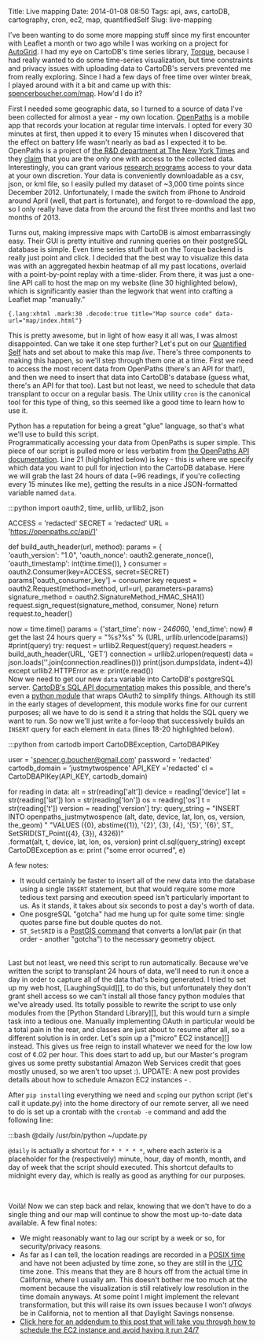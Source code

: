 Title: Live mapping
Date: 2014-01-08 08:50
Tags: api, aws, cartoDB, cartography, cron, ec2, map, quantifiedSelf
Slug: live-mapping

I've been wanting to do some more mapping stuff since
my first encounter with Leaflet a month or two ago while I was working
on a project for [AutoGrid][]. I had my eye on CartoDB's time series
library, [Torque][], because I had really wanted to do some time-series
visualization, but time constraints and privacy issues with uploading
data to CartoDB's servers prevented me from really exploring. Since I
had a few days of free time over winter break, I played around with it a
bit and came up with this: [spencerboucher.com/map][]. How'd I do it?

First I needed some geographic data, so I turned to a source of data
I've been collected for almost a year - my own location. [OpenPaths][]
is a mobile app that records your location at regular time intervals. I
opted for every 30 minutes at first, then upped it to every 15 minutes
when I discovered that the effect on battery life wasn't nearly as bad
as I expected it to be. OpenPaths is a project of [the R&D department at
The New York Times][] and they [claim][] that you are the only one with
access to the collected data. Interestingly, you can grant various
[research programs][] access to your data at your own discretion. Your
data is conveniently downloadable as a csv, json, or kml file, so I
easily pulled my dataset of \~3,000 time points since December 2012.
Unfortunately, I made the switch from iPhone to Android around April
(well, that part is fortunate), and forgot to re-download the app, so I
only really have data from the around the first three months and last
two months of 2013.

Turns out, making impressive maps with CartoDB is almost embarrassingly
easy. Their GUI is pretty intuitive and running queries on their
postgreSQL database is simple. Even time series stuff built on the
Torque backend is really just point and click. I decided that the best
way to visualize this data was with an aggregated hexbin heatmap of all
my past locations, overlaid with a point-by-point replay with a
time-slider. From there, it was just a one-line API call to host the map
on my website (line 30 highlighted below), which is significantly easier
than the legwork that went into crafting a Leaflet map "manually."

~~~~
{.lang:xhtml .mark:30 .decode:true title="Map source code" data-url="map/index.html"}
~~~~

This is pretty awesome, but in light of how easy
it all was, I was almost disappointed. Can we take it one step further?
Let's put on our [Quantified Self][] hats and set about to make this map
*live*. There's three components to making this happen, so we'll step
through them one at a time. First we need to access the most recent data
from OpenPaths (there's an API for that!), and then we need to insert
that data into CartoDB's database (guess what, there's an API for that
too). Last but not least, we need to schedule that data transplant to
occur on a regular basis. The Unix utility `cron` is the canonical tool
for this type of thing, so this seemed like a good time to learn how to
use it.

Python has a reputation for being a great "glue" language, so that's
what we'll use to build this
script.
<br>
Programmatically accessing your data from
OpenPaths is super simple. This piece of our script is pulled more or
less verbatim from [the OpenPaths API documentation][]. Line 21
(highlighted below) is key - this is where we specify which data you
want to pull for injection into the CartoDB database. Here we will grab
the last 24 hours of data (\~96 readings, if you're collecting every 15
minutes like me), getting the results in a nice JSON-formatted variable
named `data`.

  :::python
  import oauth2, time, urllib, urllib2, json

  ACCESS = 'redacted'
  SECRET = 'redacted'
  URL = 'https://openpaths.cc/api/1'
  
  def build_auth_header(url, method):
      params = {                                            
          'oauth_version': "1.0",
          'oauth_nonce': oauth2.generate_nonce(),
          'oauth_timestamp': int(time.time()),
      }
      consumer = oauth2.Consumer(key=ACCESS, secret=SECRET)
      params['oauth_consumer_key'] = consumer.key 
      request = oauth2.Request(method=method, url=url, parameters=params)    
      signature_method = oauth2.SignatureMethod_HMAC_SHA1()
      request.sign_request(signature_method, consumer, None)
      return request.to_header()
  
  now = time.time()
  params = {'start_time': now - 24*60*60, 'end_time': now} # get the last 24 hours
  query = "%s?%s" % (URL, urllib.urlencode(params))
  #print(query)
  try:
      request = urllib2.Request(query)
      request.headers = build_auth_header(URL, 'GET')
      connection = urllib2.urlopen(request)
      data = json.loads(''.join(connection.readlines()))
      print(json.dumps(data, indent=4))
  except urllib2.HTTPError as e:
      print(e.read())
<br>
Now we need to get our new `data` variable into
CartoDB's postgreSQL server. [CartoDB's SQL API documentation][] makes
this possible, and there's even a [python module][] that wraps OAuth2 to
simplify things. Although its still in the early stages of development,
this module works fine for our current purposes; all we have to do is
send it a string that holds the SQL query we want to run. So now we'll
just write a for-loop that successively builds an `INSERT` query for
each element in `data` (lines 18-20 highlighted below).

  :::python
  from cartodb import CartoDBException, CartoDBAPIKey

  user =  'spencer.g.boucher@gmail.com'
  password =  'redacted'
  cartodb_domain = 'justmytwospence'
  API_KEY ='redacted'
  cl = CartoDBAPIKey(API_KEY, cartodb_domain)
  
  for reading in data:
      alt     = str(reading['alt'])
      device  =     reading['device']
      lat     = str(reading['lat'])
      lon     = str(reading['lon'])
      os      =     reading['os']
      t       = str(reading['t'])
      version =     reading['version']
      try:
          query_string = "INSERT INTO openpaths_justmytwospence (alt, date, device, lat,  lon, os, version, the_geom) "
                         "VALUES ({0}, abstime({1}), '{2}', {3}, {4}, '{5}', '{6}', ST_ SetSRID(ST_Point({4}, {3}), 4326))"  
                        .format(alt, t, device, lat, lon, os, version)
          print cl.sql(query_string)
      except CartoDBException as e:
          print ("some error ocurred", e)

A few notes:

-   It would certainly be faster to insert all of the new data into the
    database using a single `INSERT` statement, but that would require
    some more tedious text parsing and execution speed isn't
    particularly important to us. As it stands, it takes about six
    seconds to post a day's worth of data.
-   One posgreSQL "gotcha" had me hung up for quite some time: single
    quotes parse fine but double quotes do not.
-   `ST_SetSRID` is a [PostGIS command][] that converts a lon/lat pair
    (in that order - another "gotcha") to the necessary geometry object.

<br>
Last but not least, we need this script to run
automatically. Because we've written the script to transplant 24 hours
of data, we'll need to run it once a day in order to capture all of the
data that's being generated. I tried to set up my web host,
[LaughingSquid][], to do this, but unfortunately they don't grant shell
access so we can't install all those fancy python modules that we've
already used. Its totally possible to rewrite the script to use only
modules from the [Python Standard Library][], but this would turn a
simple task into a tedious one. Manually implementing OAuth in
particular would be a total pain in the rear, and classes are just about
to resume after all, so a different solution is in order. Let's spin up
a ["micro" EC2 instance][] instead. This gives us free reign to install
whatever we need for the low low cost of ¢.02 per hour. This does start
to add up, but our Master's program gives us some pretty substantial
Amazon Web Services credit that goes mostly unused, so we aren't too
upset :). UPDATE: A new post provides details about how to schedule
Amazon EC2 instances - <http://www.spencerboucher.com/ec2-apis/>.

After `pip install`ing everything we need and `scp`ing our python script
(let's call it update.py) into the home directory of our remote server,
all we need to do is set up a crontab with the `crontab -e` command and
add the following line:

  :::bash
  @daily /usr/bin/python ~/update.py

`@daily` is actually a shortcut for `* * * * *`, where each asterix is a
placeholder for the (respectively) minute, hour, day of month, month,
and day of week that the script should executed. This shortcut defaults
to midnight every day, which is really as good as anything for our
purposes.

<br>

Voilà! Now we can step back and relax, knowing that we don't have to do
a single thing and our map will continue to show the most up-to-date
data available. A few final notes:

-   We might reasonably want to lag our script by a week or so, for
    security/privacy reasons.
-   As far as I can tell, the location readings are recorded in a [POSIX
    time][] and have not been adjusted by time zone, so they are still
    in the [UTC][] time zone. This means that they are 8 hours off from
    the actual time in California, where I usually am. This doesn't
    bother me too much at the moment because the visualization is still
    relatively low resolution in the time domain anyways. At some point
    I might implement the relevant transformation, but this will raise
    its own issues because I won't *always* be in California, not to
    mention all that Daylight Savings nonsense.
-   [Click here for an addendum to this post that will take you through
    how to schedule the EC2 instance and avoid having it run 24/7][]

  [AutoGrid]: http://auto-grid.com
  [Torque]: https://github.com/cartodb/torque
  [spencerboucher.com/map]: http://www.spencerboucher.com/map
  [OpenPaths]: http://openpaths.cc
  [the R&D department at The New York Times]: http://nytlabs.com/
  [claim]: https://openpaths.cc/FAQ
  [research programs]: https://openpaths.cc/projects
  [Quantified Self]: http://quantifiedself.com/about/
  [the OpenPaths API documentation]: https://openpaths.cc/api
  [CartoDB's SQL API documentation]: http://developers.cartodb.com/documentation/sql-api.html
  [python module]: https://github.com/vizzuality/cartodb-python
  [PostGIS command]: http://postgis.org/docs/ST_SetSRID.html
  [LaughingSquid]: https://laughingsquid.us/
  [Python Standard Library]: http://docs.python.org/2/library/
  ["micro" EC2 instance]: http://aws.amazon.com/
  [POSIX time]: http://en.wikipedia.org/wiki/Unix_time
  [UTC]: http://en.wikipedia.org/wiki/Coordinated_Universal_Time
  [Click here for an addendum to this post that will take you through
  how to schedule the EC2 instance and avoid having it run 24/7]: http://www.spencerboucher.com/ec2-apis/
    "Scheduling tasks in the cloud with EC2 APIs"
